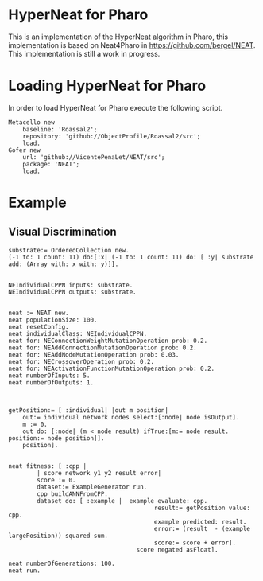 # HyperNeat for Pharo

This is an implementation of the HyperNeat algorithm in Pharo, this implementation is based on Neat4Pharo in https://github.com/bergel/NEAT. This implementation is still a work in progress.

# Loading HyperNeat for Pharo

In order to load HyperNeat for Pharo execute the following script.

```Smalltalk
Metacello new
    baseline: 'Roassal2';
    repository: 'github://ObjectProfile/Roassal2/src';
    load.
Gofer new
    url: 'github://VicentePenaLet/NEAT/src';
    package: 'NEAT';
    load.
```

# Example

## Visual Discrimination

```Smalltalk
substrate:= OrderedCollection new.
(-1 to: 1 count: 11) do:[:x| (-1 to: 1 count: 11) do: [ :y| substrate add: (Array with: x with: y)]].


NEIndividualCPPN inputs: substrate. 
NEIndividualCPPN outputs: substrate.


neat := NEAT new.
neat populationSize: 100. 
neat resetConfig.
neat individualClass: NEIndividualCPPN.
neat for: NEConnectionWeightMutationOperation prob: 0.2.
neat for: NEAddConnectionMutationOperation prob: 0.2.
neat for: NEAddNodeMutationOperation prob: 0.03.
neat for: NECrossoverOperation prob: 0.2.
neat for: NEActivationFunctionMutationOperation prob: 0.2.
neat numberOfInputs: 5.
neat numberOfOutputs: 1.



getPosition:= [ :individual| |out m position|
	out:= individual network nodes select:[:node| node isOutput].
	m := 0.
	out do: [:node| (m < node result) ifTrue:[m:= node result. position:= node position]].
	position].


neat fitness: [ :cpp | 
		| score network y1 y2 result error|
		score := 0.
		dataset:= ExampleGenerator run.
		cpp buildANNFromCPP.
		dataset do: [ :example |  example evaluate: cpp.
										 result:= getPosition value: cpp.
										 example predicted: result.
										 error:= (result  - (example largePosition)) squared sum.
										 score:= score + error].
									score negated asFloat].

neat numberOfGenerations: 100.
neat run.
```






